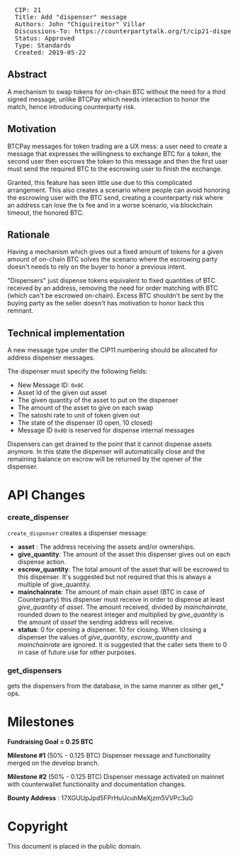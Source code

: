 <pre>
  CIP: 21
  Title: Add "dispenser" message
  Authors: John "Chiguireitor" Villar
  Discussions-To: https://counterpartytalk.org/t/cip21-dispensers/5488?u=chiguireitor
  Status: Approved
  Type: Standards
  Created: 2019-05-22
</pre>

## Abstract ##

A mechanism to swap tokens for on-chain BTC without the need for a third signed
message, unlike BTCPay which needs interaction to honor the match, hence
introducing counterparty risk.

## Motivation ##

BTCPay messages for token trading are a UX mess: a user need to create a message
that expresses the willingness to exchange BTC for a token, the second user then
escrows the token to this message and then the first user must send the required
BTC to the escrowing user to finish the exchange.

Granted, this feature has seen little use due to this complicated arrangement.
This also creates a scenario where people can avoid honoring the escrowing user
with the BTC send, creating a counterparty risk where an address can lose the
tx fee and in a worse scenario, via blockchain timeout, the honored BTC.

## Rationale ##

Having a mechanism which gives out a fixed amount of tokens for a given amount
of on-chain BTC solves the scenario where the escrowing party doesn't needs to
rely on the buyer to honor a previous intent.

"Dispensers" just dispense tokens equivalent to fixed quantities of BTC received
by an address, removing the need for order matching with BTC (which can't be
escrowed on-chain). Excess BTC shouldn't be sent by the buying party as the
seller doesn't has motivation to honor back this remnant.

## Technical implementation ##

A new message type under the CIP11 numbering should be allocated for address
dispenser messages.

The dispenser must specify the following fields:

  * New Message ID: ````0x0C````
  * Asset Id of the given out asset
  * The given quantity of the asset to put on the dispenser
  * The amount of the asset to give on each swap
  * The satoshi rate to unit of token given out
  * The state of the dispenser (0 open, 10 closed)
  * Message ID ````0x0D```` is reserved for dispense internal messages

Dispensers can get drained to the point that it cannot dispense assets anymore.
In this state the dispenser will automatically close and the remaining balance
on escrow will be returned by the opener of the dispenser.

# API Changes

### create_dispenser

`create_dispenser` creates a dispenser message:

 * **asset** : The address receiving the assets and/or ownerships.
 * **give_quantity**: The amount of the asset this dispenser gives out on each
 dispense action.
 * **escrow_quantity**: The total amount of the asset that will be escrowed to
 this dispenser. It's suggested but not required that this is always a
 multiple of give_quantity.
 * **mainchainrate**: The amount of main chain asset (BTC in case of
 Counterparty) this dispenser must receive in order to dispense at least
 _give_quantity_ of _asset_. The amount received, divided by _mainchainrate_,
 rounded down to the nearest integer and multiplied by _give_quantity_ is the
 amount of _asset_ the sending address will receive.
 * **status**: 0 for opening a dispenser. 10 for closing. When closing a
 dispenser the values of _give_quantity_, _escrow_quantity_ and _mainchainrate_
 are ignored. It is suggested that the caller sets them to 0 in case of future
 use for other purposes.

### get_dispensers

gets the dispensers from the database, in the same manner as other get_* ops.

# Milestones

**Fundraising Goal = 0.25 BTC**

**Milestone #1** (50% - 0.125 BTC)
Dispenser message and functionality merged on the develop branch.

**Milestone #2** (50% - 0.125 BTC)
Dispenser message activated on mainnet with counterwallet functionality and documentation changes.

**Bounty Address** : 17XGUUpJpd5FPrHuUcuhMeXjzm5VVPc3uG

# Copyright

This document is placed in the public domain.
